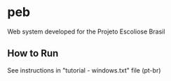 # peb
Web system developed for the Projeto Escoliose Brasil

## How to Run
See instructions in "tutorial - windows.txt" file (pt-br)
